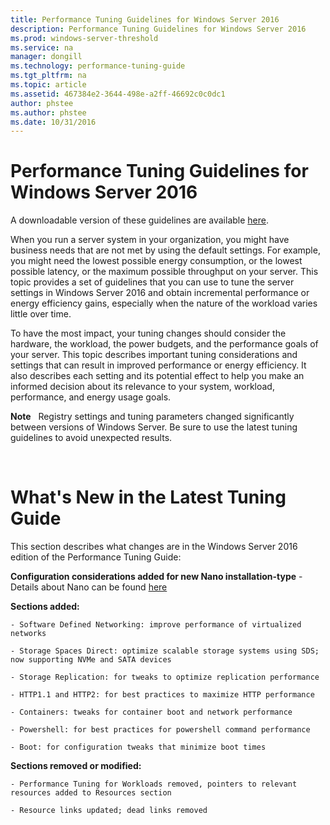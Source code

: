 ```yaml
---
title: Performance Tuning Guidelines for Windows Server 2016
description: Performance Tuning Guidelines for Windows Server 2016
ms.prod: windows-server-threshold
ms.service: na
manager: dongill
ms.technology: performance-tuning-guide
ms.tgt_pltfrm: na
ms.topic: article
ms.assetid: 467384e2-3644-498e-a2ff-46692c0c0dc1
author: phstee
ms.author: phstee
ms.date: 10/31/2016
---
```



# Performance Tuning Guidelines for Windows Server 2016


A downloadable version of these guidelines are available [here](https://www.microsoft.com/download/details.aspx?id=51960).

When you run a server system in your organization, you might have business needs that are not met by using the default settings. For example, you might need the lowest possible energy consumption, or the lowest possible latency, or the maximum possible throughput on your server. This topic provides a set of guidelines that you can use to tune the server settings in Windows Server 2016 and obtain incremental performance or energy efficiency gains, especially when the nature of the workload varies little over time.

To have the most impact, your tuning changes should consider the hardware, the workload, the power budgets, and the performance goals of your server. This topic describes important tuning considerations and settings that can result in improved performance or energy efficiency. It also describes each setting and its potential effect to help you make an informed decision about its relevance to your system, workload, performance, and energy usage goals.

**Note**  
Registry settings and tuning parameters changed significantly between versions of Windows Server. Be sure to use the latest tuning guidelines to avoid unexpected results.

 

# What's New in the Latest Tuning Guide

This section describes what changes are in the Windows Server 2016 edition of the Performance Tuning Guide:

**Configuration considerations added for new Nano installation-type**
    - Details about Nano can be found [here](https://technet.microsoft.com/en-us/windows-server-docs/compute/nano-server/getting-started-with-nano-server)

**Sections added:**

    - Software Defined Networking: improve performance of virtualized networks

    - Storage Spaces Direct: optimize scalable storage systems using SDS; now supporting NVMe and SATA devices

    - Storage Replication: for tweaks to optimize replication performance  

    - HTTP1.1 and HTTP2: for best practices to maximize HTTP performance

    - Containers: tweaks for container boot and network performance

    - Powershell: for best practices for powershell command performance

    - Boot: for configuration tweaks that minimize boot times   

**Sections removed or modified:**

    - Performance Tuning for Workloads removed, pointers to relevant resources added to Resources section

    - Resource links updated; dead links removed
